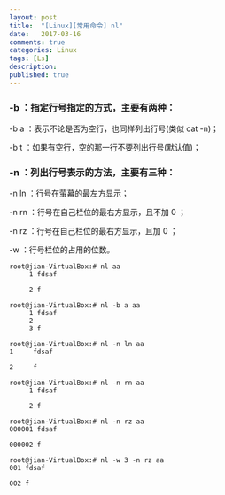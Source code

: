 ```yaml
---
layout: post
title:  "[Linux][常用命令] nl"
date:   2017-03-16
comments: true
categories: Linux
tags: [Ls]
description:
published: true
---
```


### -b  ：指定行号指定的方式，主要有两种：

-b a ：表示不论是否为空行，也同样列出行号(类似 cat -n)；

-b t ：如果有空行，空的那一行不要列出行号(默认值)；

### -n  ：列出行号表示的方法，主要有三种：

-n ln ：行号在萤幕的最左方显示；

-n rn ：行号在自己栏位的最右方显示，且不加 0 ；

-n rz ：行号在自己栏位的最右方显示，且加 0 ；

-w  ：行号栏位的占用的位数。

```
root@jian-VirtualBox:# nl aa
     1 fdsaf

     2 f
```

```
root@jian-VirtualBox:# nl -b a aa
     1 fdsaf
     2
     3 f
```

```
root@jian-VirtualBox:# nl -n ln aa
1     fdsaf

2     f
```

```
root@jian-VirtualBox:# nl -n rn aa
     1 fdsaf

     2 f
```

```
root@jian-VirtualBox:# nl -n rz aa
000001 fdsaf

000002 f
```

```
root@jian-VirtualBox:# nl -w 3 -n rz aa
001 fdsaf

002 f
```
